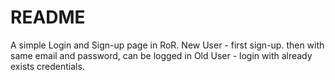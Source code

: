 # README

A simple Login and Sign-up page in RoR.
  New User - first sign-up.
    then with same email and password, can be logged in
  Old User - login with already exists credentials.
